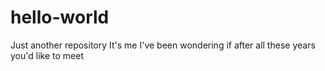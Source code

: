 # hello-world
Just another repository
It's me
I've been wondering
if after all these years
you'd like to meet
